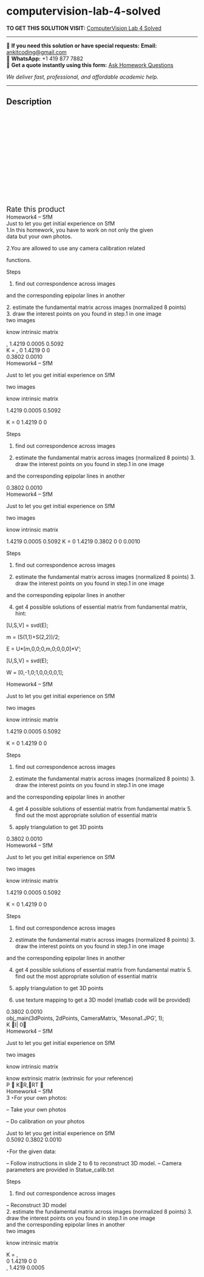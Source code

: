# computervision-lab-4-solved
**TO GET THIS SOLUTION VISIT:** [ComputerVision Lab 4 Solved](https://www.ankitcodinghub.com/product/computervision-lab-4-solved/)


---

📩 **If you need this solution or have special requests:** **Email:** ankitcoding@gmail.com  
📱 **WhatsApp:** +1 419 877 7882  
📄 **Get a quote instantly using this form:** [Ask Homework Questions](https://www.ankitcodinghub.com/services/ask-homework-questions/)

*We deliver fast, professional, and affordable academic help.*

---

<h2>Description</h2>



<div class="kk-star-ratings kksr-auto kksr-align-center kksr-valign-top" data-payload="{&quot;align&quot;:&quot;center&quot;,&quot;id&quot;:&quot;92971&quot;,&quot;slug&quot;:&quot;default&quot;,&quot;valign&quot;:&quot;top&quot;,&quot;ignore&quot;:&quot;&quot;,&quot;reference&quot;:&quot;auto&quot;,&quot;class&quot;:&quot;&quot;,&quot;count&quot;:&quot;0&quot;,&quot;legendonly&quot;:&quot;&quot;,&quot;readonly&quot;:&quot;&quot;,&quot;score&quot;:&quot;0&quot;,&quot;starsonly&quot;:&quot;&quot;,&quot;best&quot;:&quot;5&quot;,&quot;gap&quot;:&quot;4&quot;,&quot;greet&quot;:&quot;Rate this product&quot;,&quot;legend&quot;:&quot;0\/5 - (0 votes)&quot;,&quot;size&quot;:&quot;24&quot;,&quot;title&quot;:&quot;ComputerVision Lab 4 Solved&quot;,&quot;width&quot;:&quot;0&quot;,&quot;_legend&quot;:&quot;{score}\/{best} - ({count} {votes})&quot;,&quot;font_factor&quot;:&quot;1.25&quot;}">

<div class="kksr-stars">

<div class="kksr-stars-inactive">
            <div class="kksr-star" data-star="1" style="padding-right: 4px">


<div class="kksr-icon" style="width: 24px; height: 24px;"></div>
        </div>
            <div class="kksr-star" data-star="2" style="padding-right: 4px">


<div class="kksr-icon" style="width: 24px; height: 24px;"></div>
        </div>
            <div class="kksr-star" data-star="3" style="padding-right: 4px">


<div class="kksr-icon" style="width: 24px; height: 24px;"></div>
        </div>
            <div class="kksr-star" data-star="4" style="padding-right: 4px">


<div class="kksr-icon" style="width: 24px; height: 24px;"></div>
        </div>
            <div class="kksr-star" data-star="5" style="padding-right: 4px">


<div class="kksr-icon" style="width: 24px; height: 24px;"></div>
        </div>
    </div>

<div class="kksr-stars-active" style="width: 0px;">
            <div class="kksr-star" style="padding-right: 4px">


<div class="kksr-icon" style="width: 24px; height: 24px;"></div>
        </div>
            <div class="kksr-star" style="padding-right: 4px">


<div class="kksr-icon" style="width: 24px; height: 24px;"></div>
        </div>
            <div class="kksr-star" style="padding-right: 4px">


<div class="kksr-icon" style="width: 24px; height: 24px;"></div>
        </div>
            <div class="kksr-star" style="padding-right: 4px">


<div class="kksr-icon" style="width: 24px; height: 24px;"></div>
        </div>
            <div class="kksr-star" style="padding-right: 4px">


<div class="kksr-icon" style="width: 24px; height: 24px;"></div>
        </div>
    </div>
</div>


<div class="kksr-legend" style="font-size: 19.2px;">
            <span class="kksr-muted">Rate this product</span>
    </div>
    </div>
<div class="page" title="Page 1">
<div class="section">
<div class="layoutArea">
<div class="column">
Homework4 – SfM

</div>
</div>
<div class="layoutArea">
<div class="column">
Just to let you get initial experience on SfM

</div>
</div>
<div class="layoutArea">
<div class="column">
1.In this homework, you have to work on not only the given

</div>
</div>
<div class="layoutArea">
<div class="column">
data but your own photos.

2.You are allowed to use any camera calibration related

functions.

Steps

1. find out correspondence across images

and the corresponding epipolar lines in another

</div>
</div>
<div class="layoutArea">
<div class="column">
2. estimate the fundamental matrix across images (normalized 8 points)

</div>
</div>
<div class="layoutArea">
<div class="column">
3. draw the interest points on you found in step.1 in one image

</div>
</div>
<div class="layoutArea">
<div class="column">
two images

know intrinsic matrix

</div>
</div>
<div class="layoutArea">
<div class="column">
, 1.4219 0.0005 0.5092

</div>
</div>
<div class="layoutArea">
<div class="column">
K = , 0 1.4219 0 0

</div>
<div class="column">
0.3802 0.0010

</div>
</div>
</div>
</div>
<div class="page" title="Page 2">
<div class="section">
<div class="layoutArea">
<div class="column">
Homework4 – SfM

Just to let you get initial experience on SfM

two images

know intrinsic matrix

1.4219 0.0005 0.5092

</div>
</div>
<div class="layoutArea">
<div class="column">
K = 0 1.4219 0 0

Steps

1. find out correspondence across images

2. estimate the fundamental matrix across images (normalized 8 points) 3. draw the interest points on you found in step.1 in one image

and the corresponding epipolar lines in another

</div>
<div class="column">
0.3802 0.0010

</div>
</div>
</div>
</div>
<div class="page" title="Page 3">
<div class="section">
<div class="layoutArea">
<div class="column">
Homework4 – SfM

Just to let you get initial experience on SfM

two images

know intrinsic matrix

1.4219 0.0005 0.5092 K = 0 1.4219 0.3802 0 0 0.0010

Steps

1. find out correspondence across images

2. estimate the fundamental matrix across images (normalized 8 points) 3. draw the interest points on you found in step.1 in one image

and the corresponding epipolar lines in another

4. get 4 possible solutions of essential matrix from fundamental matrix, hint:

[U,S,V] = svd(E);

m = (S(1,1)+S(2,2))/2;

E = U*[m,0,0;0,m,0;0,0,0]*V’;

[U,S,V] = svd(E);

W = [0,-1,0;1,0,0;0,0,1];

</div>
</div>
</div>
</div>
<div class="page" title="Page 4">
<div class="section">
<div class="layoutArea">
<div class="column">
Homework4 – SfM

Just to let you get initial experience on SfM

two images

know intrinsic matrix

1.4219 0.0005 0.5092

</div>
</div>
<div class="layoutArea">
<div class="column">
K = 0 1.4219 0 0

Steps

1. find out correspondence across images

2. estimate the fundamental matrix across images (normalized 8 points) 3. draw the interest points on you found in step.1 in one image

and the corresponding epipolar lines in another

4. get 4 possible solutions of essential matrix from fundamental matrix 5. find out the most appropriate solution of essential matrix

6. apply triangulation to get 3D points

</div>
<div class="column">
0.3802 0.0010

</div>
</div>
</div>
</div>
<div class="page" title="Page 5">
<div class="section">
<div class="layoutArea">
<div class="column">
Homework4 – SfM

Just to let you get initial experience on SfM

two images

know intrinsic matrix

1.4219 0.0005 0.5092

</div>
</div>
<div class="layoutArea">
<div class="column">
K = 0 1.4219 0 0

Steps

1. find out correspondence across images

2. estimate the fundamental matrix across images (normalized 8 points) 3. draw the interest points on you found in step.1 in one image

and the corresponding epipolar lines in another

4. get 4 possible solutions of essential matrix from fundamental matrix 5. find out the most appropriate solution of essential matrix

6. apply triangulation to get 3D points

7. use texture mapping to get a 3D model (matlab code will be provided)

</div>
<div class="column">
0.3802 0.0010

</div>
</div>
<div class="layoutArea">
<div class="column">
obj_main(3dPoints, 2dPoints, CameraMatrix, ’Mesona1.JPG’, 1);

</div>
</div>
<div class="layoutArea">
<div class="column">
K I| 0

</div>
</div>
</div>
</div>
<div class="page" title="Page 6">
<div class="section">
<div class="layoutArea">
<div class="column">
Homework4 – SfM

Just to let you get initial experience on SfM

two images

know intrinsic matrix

</div>
</div>
<div class="layoutArea">
<div class="column">
know extrinsic matrix (extrinsic for your reference)

</div>
</div>
<div class="layoutArea">
<div class="column">
P  KR,RT 

</div>
</div>
</div>
</div>
<div class="page" title="Page 7">
<div class="section">
<div class="layoutArea">
<div class="column">
Homework4 – SfM

</div>
</div>
<div class="layoutArea">
<div class="column">
3 ‣For your own photos:

– Take your own photos

– Do calibration on your photos

</div>
</div>
<div class="layoutArea">
<div class="column">
Just to let you get initial experience on SfM

</div>
</div>
<div class="layoutArea">
<div class="column">
0.5092 0.3802 0.0010

‣For the given data:

– Follow instructions in slide 2 to 6 to reconstruct 3D model. – Camera parameters are provided in Statue_calib.txt

</div>
</div>
<div class="layoutArea">
<div class="column">
Steps

1. find out correspondence across images

</div>
</div>
<div class="layoutArea">
<div class="column">
– Reconstruct 3D model

</div>
</div>
<div class="layoutArea">
<div class="column">
2. estimate the fundamental matrix across images (normalized 8 points) 3. draw the interest points on you found in step.1 in one image

</div>
</div>
<div class="layoutArea">
<div class="column">
and the corresponding epipolar lines in another

</div>
</div>
<div class="layoutArea">
<div class="column">
two images

know intrinsic matrix

</div>
</div>
<div class="layoutArea">
<div class="column">
K = ,

</div>
<div class="column">
0 1.4219 0 0

</div>
</div>
<div class="layoutArea">
<div class="column">
, 1.4219 0.0005

</div>
</div>
</div>
</div>
